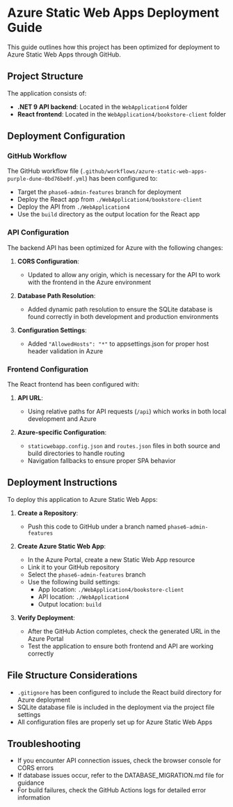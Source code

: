 # Azure Static Web Apps Deployment Guide

This guide outlines how this project has been optimized for deployment to Azure Static Web Apps through GitHub.

## Project Structure

The application consists of:
- **.NET 9 API backend**: Located in the `WebApplication4` folder
- **React frontend**: Located in the `WebApplication4/bookstore-client` folder

## Deployment Configuration

### GitHub Workflow

The GitHub workflow file (`.github/workflows/azure-static-web-apps-purple-dune-0bd76be0f.yml`) has been configured to:
- Target the `phase6-admin-features` branch for deployment
- Deploy the React app from `./WebApplication4/bookstore-client`
- Deploy the API from `./WebApplication4`
- Use the `build` directory as the output location for the React app

### API Configuration

The backend API has been optimized for Azure with the following changes:

1. **CORS Configuration**: 
   - Updated to allow any origin, which is necessary for the API to work with the frontend in the Azure environment

2. **Database Path Resolution**:
   - Added dynamic path resolution to ensure the SQLite database is found correctly in both development and production environments

3. **Configuration Settings**:
   - Added `"AllowedHosts": "*"` to appsettings.json for proper host header validation in Azure

### Frontend Configuration

The React frontend has been configured with:

1. **API URL**:
   - Using relative paths for API requests (`/api`) which works in both local development and Azure

2. **Azure-specific Configuration**:
   - `staticwebapp.config.json` and `routes.json` files in both source and build directories to handle routing
   - Navigation fallbacks to ensure proper SPA behavior

## Deployment Instructions

To deploy this application to Azure Static Web Apps:

1. **Create a Repository**:
   - Push this code to GitHub under a branch named `phase6-admin-features`

2. **Create Azure Static Web App**:
   - In the Azure Portal, create a new Static Web App resource
   - Link it to your GitHub repository
   - Select the `phase6-admin-features` branch
   - Use the following build settings:
     - App location: `./WebApplication4/bookstore-client`
     - API location: `./WebApplication4`
     - Output location: `build`

3. **Verify Deployment**:
   - After the GitHub Action completes, check the generated URL in the Azure Portal
   - Test the application to ensure both frontend and API are working correctly

## File Structure Considerations

- `.gitignore` has been configured to include the React build directory for Azure deployment
- SQLite database file is included in the deployment via the project file settings
- All configuration files are properly set up for Azure Static Web Apps

## Troubleshooting

- If you encounter API connection issues, check the browser console for CORS errors
- If database issues occur, refer to the DATABASE_MIGRATION.md file for guidance
- For build failures, check the GitHub Actions logs for detailed error information
